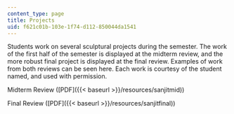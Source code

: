 ```yaml
---
content_type: page
title: Projects
uid: f621c01b-103e-1f74-d112-850044da1541
---
```


Students work on several sculptural projects during the semester. The work of the first half of the semester is displayed at the midterm review, and the more robust final project is displayed at the final review. Examples of work from both reviews can be seen here. Each work is courtesy of the student named, and used with permission.

Midterm Review ([PDF]({{< baseurl >}}/resources/sanjitmid))

Final Review ([PDF]({{< baseurl >}}/resources/sanjitfinal))